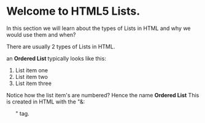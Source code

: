 # Welcome to HTML5 Lists.

In this section we will learn about the types of Lists in HTML and why we would use them and when?

There are usually 2 types of Lists in HTML.

an <b>Ordered List </b>typically looks like this:

<ol>
  <li>List item one</li>
  <li>List item two</li>
  <li>List item three</li>
</ol>

Notice how the list item's are numbered? Hence the name <b>Ordered List</b>
This is created in HTML with the "&:<ol>" tag.